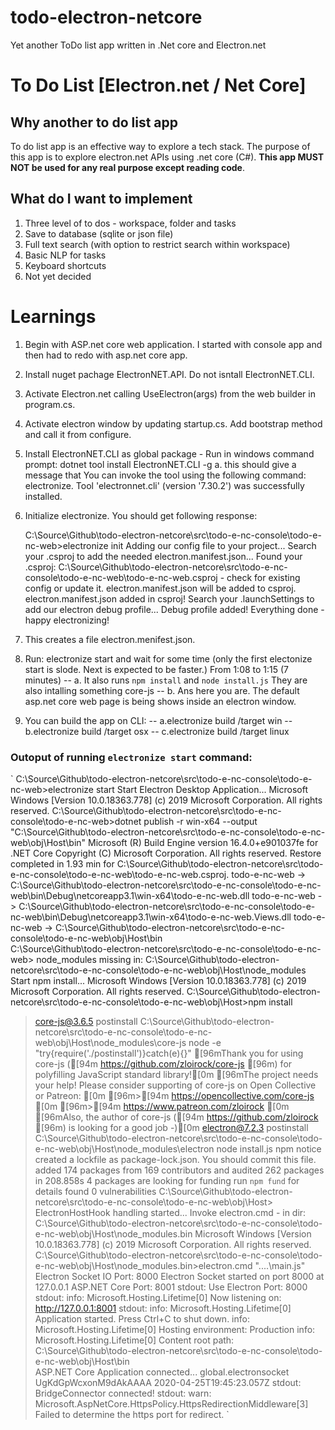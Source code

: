 # todo-electron-netcore
Yet another ToDo list app written in .Net core and Electron.net

# To Do List [Electron.net / Net Core]

## Why another to do list app
To do list app is an effective way to explore a tech stack. The purpose of this app is to explore electron.net APIs using .net core (C#). **This app MUST NOT be used for any real purpose except reading code**.

## What do I want to implement
1. Three level of to dos - workspace, folder and tasks
2. Save to database (sqlite or json file)
3. Full text search (with option to restrict search within workspace)
4. Basic NLP for tasks
5. Keyboard shortcuts
6. Not yet decided


# Learnings
1. Begin with ASP.net core web application. I started with console app and then had to redo with asp.net core app.
2. Install nuget pachage ElectronNET.API. Do not isntall ElectronNET.CLI.
3. Activate Electron.net calling UseElectron(args) from the web builder in program.cs.
4. Activate electron window by updating startup.cs. Add bootstrap method and call it from configure.
5. Install ElectronNET.CLI as global package - Run in windows command prompt:  dotnet tool install ElectronNET.CLI -g
	a. this should give a message that You can invoke the tool using the following command: electronize. Tool 'electronnet.cli' (version '7.30.2') was successfully installed.
6. Initialize electronize. You should get following response:

	C:\Source\Github\todo-electron-netcore\src\todo-e-nc-console\todo-e-nc-web>electronize init
	Adding our config file to your project...
	Search your .csproj to add the needed electron.manifest.json...
	Found your .csproj: C:\Source\Github\todo-electron-netcore\src\todo-e-nc-console\todo-e-nc-web\todo-e-nc-web.csproj - check for existing config or update it.
	electron.manifest.json will be added to csproj.
	electron.manifest.json added in csproj!
	Search your .launchSettings to add our electron debug profile...
	Debug profile added!
	Everything done - happy electronizing!

7. This creates a file electron.menifest.json.
8. Run: electronize start and wait for some time (only the first electonize start is slode. Next is expected to be faster.) From 1:08 to 1:15 (7 minutes)
-- a. It also runs `npm install` and  `node install.js` They are also intalling something core-js
-- b. Ans here you are. The default asp.net core web page is being shows inside an electron window.
9. You can build the app on CLI:
-- a.electronize build /target win
-- b.electronize build /target osx
-- c.electronize build /target linux


### Outoput of running `electronize start` command:

`
C:\Source\Github\todo-electron-netcore\src\todo-e-nc-console\todo-e-nc-web>electronize start
Start Electron Desktop Application...
Microsoft Windows [Version 10.0.18363.778]
(c) 2019 Microsoft Corporation. All rights reserved.
C:\Source\Github\todo-electron-netcore\src\todo-e-nc-console\todo-e-nc-web>dotnet publish -r win-x64 --output "C:\Source\Github\todo-electron-netcore\src\todo-e-nc-console\todo-e-nc-web\obj\Host\bin"
Microsoft (R) Build Engine version 16.4.0+e901037fe for .NET Core
Copyright (C) Microsoft Corporation. All rights reserved.
  Restore completed in 1.93 min for C:\Source\Github\todo-electron-netcore\src\todo-e-nc-console\todo-e-nc-web\todo-e-nc-web.csproj.
  todo-e-nc-web -> C:\Source\Github\todo-electron-netcore\src\todo-e-nc-console\todo-e-nc-web\bin\Debug\netcoreapp3.1\win-x64\todo-e-nc-web.dll
  todo-e-nc-web -> C:\Source\Github\todo-electron-netcore\src\todo-e-nc-console\todo-e-nc-web\bin\Debug\netcoreapp3.1\win-x64\todo-e-nc-web.Views.dll
  todo-e-nc-web -> C:\Source\Github\todo-electron-netcore\src\todo-e-nc-console\todo-e-nc-web\obj\Host\bin\
C:\Source\Github\todo-electron-netcore\src\todo-e-nc-console\todo-e-nc-web>
node_modules missing in: C:\Source\Github\todo-electron-netcore\src\todo-e-nc-console\todo-e-nc-web\obj\Host\node_modules
Start npm install...
Microsoft Windows [Version 10.0.18363.778]
(c) 2019 Microsoft Corporation. All rights reserved.
C:\Source\Github\todo-electron-netcore\src\todo-e-nc-console\todo-e-nc-web\obj\Host>npm install
> core-js@3.6.5 postinstall C:\Source\Github\todo-electron-netcore\src\todo-e-nc-console\todo-e-nc-web\obj\Host\node_modules\core-js
> node -e "try{require('./postinstall')}catch(e){}"
[96mThank you for using core-js ([94m https://github.com/zloirock/core-js [96m) for polyfilling JavaScript standard library![0m
[96mThe project needs your help! Please consider supporting of core-js on Open Collective or Patreon: [0m
[96m>[94m https://opencollective.com/core-js [0m
[96m>[94m https://www.patreon.com/zloirock [0m
[96mAlso, the author of core-js ([94m https://github.com/zloirock [96m) is looking for a good job -)[0m
> electron@7.2.3 postinstall C:\Source\Github\todo-electron-netcore\src\todo-e-nc-console\todo-e-nc-web\obj\Host\node_modules\electron
> node install.js
npm notice created a lockfile as package-lock.json. You should commit this file.
added 174 packages from 169 contributors and audited 262 packages in 208.858s
4 packages are looking for funding
  run `npm fund` for details
found 0 vulnerabilities
C:\Source\Github\todo-electron-netcore\src\todo-e-nc-console\todo-e-nc-web\obj\Host>
ElectronHostHook handling started...
Invoke electron.cmd - in dir: C:\Source\Github\todo-electron-netcore\src\todo-e-nc-console\todo-e-nc-web\obj\Host\node_modules\.bin
Microsoft Windows [Version 10.0.18363.778]
(c) 2019 Microsoft Corporation. All rights reserved.
C:\Source\Github\todo-electron-netcore\src\todo-e-nc-console\todo-e-nc-web\obj\Host\node_modules\.bin>electron.cmd "..\..\main.js"
Electron Socket IO Port: 8000
Electron Socket started on port 8000 at 127.0.0.1
ASP.NET Core Port: 8001
stdout: Use Electron Port: 8000
stdout: info: Microsoft.Hosting.Lifetime[0]
      Now listening on: http://127.0.0.1:8001
stdout: info: Microsoft.Hosting.Lifetime[0]
      Application started. Press Ctrl+C to shut down.
info: Microsoft.Hosting.Lifetime[0]
      Hosting environment: Production
info: Microsoft.Hosting.Lifetime[0]
      Content root path: C:\Source\Github\todo-electron-netcore\src\todo-e-nc-console\todo-e-nc-web\obj\Host\bin\
ASP.NET Core Application connected... global.electronsocket UgKdGpWcxonM9dAkAAAA 2020-04-25T19:45:23.057Z
stdout: BridgeConnector connected!
stdout: warn: Microsoft.AspNetCore.HttpsPolicy.HttpsRedirectionMiddleware[3]
      Failed to determine the https port for redirect.
`



